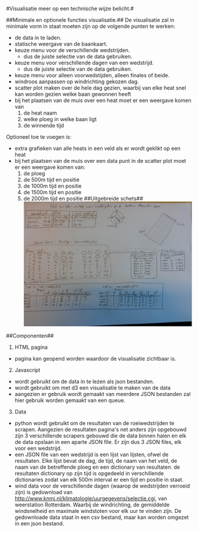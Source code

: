 #Visualisatie meer op een technische wijze belicht.#

##Minimale en optionele functies visualisatie.##
De visualisatie zal in minimale vorm in staat moeten zijn op de volgende punten te werken:
  * de data in te laden.
  * statische weergave van de baankaart.
  * keuze menu voor de verschillende wedstrijden.
    - dus de juiste selectie van de data gebruiken.
  * keuze menu voor verschillende dagen van een wedstrijd.
    - dus de juiste selectie van de data gebruiken.
  * keuze menu voor alleen voorwedstijden, alleen finales of beide.
  * windroos aanpassen op windrichting gekozen dag.
  * scatter plot maken over de hele dag gezien, waarbij van elke heat snel kan worden gezien welke baan gewonnen heeft
  * bij het plaatsen van de muis over een heat moet er een weergave komen van
    1. de heat naam
    2. welke ploeg in welke baan ligt
    3. de winnende tijd

Optioneel toe te voegen is:
  * extra grafieken van alle heats in een veld als er wordt geklikt op een heat
  * bij het plaatsen van de muis over een data punt in de scatter plot moet er een weergave komen van:
    1. de ploeg
    2. de 500m tijd en positie
    3. de 1000m tijd en positie
    4. de 1500m tijd en positie
    5. de 2000m tijd en positie
##Uitgebreide schets##
![](doc/uitgebreide_schets.jpg)

##Componenten##
1. HTML pagina
  * pagina kan geopend worden waardoor de visualisatie zichtbaar is.
2. Javascript
  * wordt gebruikt om de data in te lezen als json bestanden.
  * wordt gebruikt om met d3 een visualisatie te maken van de data
  * aangezien er gebruik wordt gemaakt van meerdere JSON bestanden zal hier gebruik worden gemaakt van een queue.
3. Data
  * python wordt gebruikt om de resultaten van de roeiwedstrijden te scrapen. Aangezien de resultaten pagina's net anders zijn opgebouwd zijn 3 verschillende scrapers gebouwd die de data binnen halen en elk de data opslaan in een aparte JSON file. Er zijn dus 3 JSON files, elk voor een wedstrijd.
  * een JSON file van een wedstrijd is een lijst van lijsten, ofwel de resultaten. Elke lijst bevat de dag, de tijd, de naam van het veld, de naam van de betreffende ploeg en een dictionary van resultaten. de resultaten dictionary op zijn tijd is opgedeeld in verschillende dictionaries zodat van elk 500m interval er een tijd en positie in staat.
  * wind data voor de verschillende dagen (waarop de wedstrijden verroeid zijn) is gedownload van http://www.knmi.nl/klimatologie/uurgegevens/selectie.cgi, van weerstation Rotterdam. Waarbij de windrichting, de gemiddelde windsnelheid en maximale windstoten voor elk uur te vinden zijn. De gedownloade data staat in een csv bestand, maar kan worden omgezet in een json bestand.


